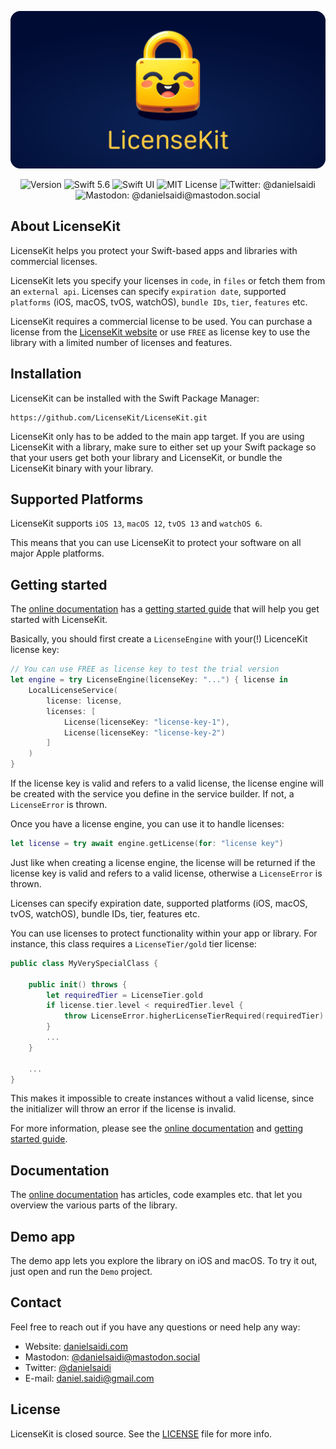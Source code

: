 <p align="center">
    <img src ="Resources/Logo_GitHub.png" alt="LicenseKit Logo" title="LicenseKit" width=600 />
</p>

<p align="center">
    <img src="https://img.shields.io/github/v/release/danielsaidi/LicenseKit?color=%2300550&sort=semver" alt="Version" />
    <img src="https://img.shields.io/badge/Swift-5.6-orange.svg" alt="Swift 5.6" />
    <img src="https://img.shields.io/badge/platform-SwiftUI-blue.svg" alt="Swift UI" title="Swift UI" />
    <img src="https://img.shields.io/github/license/danielsaidi/LicenseKit" alt="MIT License" />
    <img src="https://img.shields.io/twitter/url?label=Twitter&style=social&url=https%3A%2F%2Ftwitter.com%2Fdanielsaidi" alt="Twitter: @danielsaidi" title="Twitter: @danielsaidi" />
    <img src="https://img.shields.io/mastodon/follow/000253346?label=mastodon&style=social" alt="Mastodon: @danielsaidi@mastodon.social" title="Mastodon: @danielsaidi@mastodon.social" />
</p>



## About LicenseKit

LicenseKit helps you protect your Swift-based apps and libraries with commercial licenses.

LicenseKit lets you specify your licenses in `code`, in `files` or fetch them from an `external api`. Licenses can specify `expiration date`, supported `platforms` (iOS, macOS, tvOS, watchOS), `bundle IDs`, `tier`, `features` etc.

LicenseKit requires a commercial license to be used. You can purchase a license from the [LicenseKit website][Website] or use `FREE` as license key to use the library with a limited number of licenses and features. 



## Installation

LicenseKit can be installed with the Swift Package Manager:

```
https://github.com/LicenseKit/LicenseKit.git
```

LicenseKit only has to be added to the main app target. If you are using LicenseKit with a library, make sure to either set up your Swift package so that your users get both your library and LicenseKit, or bundle the LicenseKit binary with your library.



## Supported Platforms

LicenseKit supports `iOS 13`, `macOS 12`, `tvOS 13` and `watchOS 6`.

This means that you can use LicenseKit to protect your software on all major Apple platforms.



## Getting started

The [online documentation][Documentation] has a [getting started guide][Getting-Started] that will help you get started with LicenseKit.

Basically, you should first create a `LicenseEngine` with your(!) LicenceKit license key:

```swift
// You can use FREE as license key to test the trial version
let engine = try LicenseEngine(licenseKey: "...") { license in
    LocalLicenseService(
        license: license,
        licenses: [
            License(licenseKey: "license-key-1"),
            License(licenseKey: "license-key-2")
        ]
    )
}
```

If the license key is valid and refers to a valid license, the license engine will be created with the service you define in the service builder. If not, a ``LicenseError`` is thrown.

Once you have a license engine, you can use it to handle licenses:

```swift
let license = try await engine.getLicense(for: "license key")
```

Just like when creating a license engine, the license will be returned if the license key is valid and refers to a valid license, otherwise a ``LicenseError`` is thrown. 

Licenses can specify expiration date, supported platforms (iOS, macOS, tvOS, watchOS), bundle IDs, tier, features etc. 

You can use licenses to protect functionality within your app or library. For instance, this class requires a ``LicenseTier/gold`` tier license:

```swift
public class MyVerySpecialClass {

    public init() throws {
        let requiredTier = LicenseTier.gold
        if license.tier.level < requiredTier.level {
            throw LicenseError.higherLicenseTierRequired(requiredTier)
        }
        ...
    }

    ...
}
```

This makes it impossible to create instances without a valid license, since the initializer will throw an error if the license is invalid.

For more information, please see the [online documentation][Documentation] and [getting started guide][Getting-Started].



## Documentation

The [online documentation][Documentation] has articles, code examples etc. that let you overview the various parts of the library.



## Demo app

The demo app lets you explore the library on iOS and macOS. To try it out, just open and run the `Demo` project.



## Contact

Feel free to reach out if you have any questions or need help any way:

* Website: [danielsaidi.com][Website]
* Mastodon: [@danielsaidi@mastodon.social][Mastodon]
* Twitter: [@danielsaidi][Twitter]
* E-mail: [daniel.saidi@gmail.com][Email]



## License

LicenseKit is closed source. See the [LICENSE][License] file for more info.



[Email]: mailto:daniel.saidi@gmail.com
[Website]: https://www.danielsaidi.com
[Twitter]: https://www.twitter.com/danielsaidi
[Mastodon]: https://mastodon.social/@danielsaidi
[Sponsors]: https://github.com/sponsors/danielsaidi

[Documentation]: https://licensekit.github.io/LicenseKit/documentation/licensekit/
[Getting-Started]: https://licensekit.github.io/LicenseKit/documentation/licensekit/getting-started
[License]: https://github.com/LicenseKit/LicenseKit/blob/main/LICENSE
